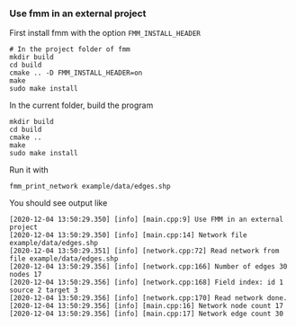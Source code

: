 ### Use fmm in an external project

First install fmm with the option `FMM_INSTALL_HEADER`

```
# In the project folder of fmm
mkdir build
cd build
cmake .. -D FMM_INSTALL_HEADER=on
make
sudo make install
```

In the current folder, build the program
```
mkdir build
cd build
cmake ..
make
sudo make install
```

Run it with

```
fmm_print_network example/data/edges.shp
```

You should see output like

```
[2020-12-04 13:50:29.350] [info] [main.cpp:9] Use FMM in an external project
[2020-12-04 13:50:29.350] [info] [main.cpp:14] Network file example/data/edges.shp
[2020-12-04 13:50:29.351] [info] [network.cpp:72] Read network from file example/data/edges.shp
[2020-12-04 13:50:29.356] [info] [network.cpp:166] Number of edges 30 nodes 17
[2020-12-04 13:50:29.356] [info] [network.cpp:168] Field index: id 1 source 2 target 3
[2020-12-04 13:50:29.356] [info] [network.cpp:170] Read network done.
[2020-12-04 13:50:29.356] [info] [main.cpp:16] Network node count 17
[2020-12-04 13:50:29.356] [info] [main.cpp:17] Network edge count 30
```
